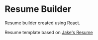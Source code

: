 # Resume Builder

Resume builder created using React.

Resume template based on [Jake's Resume](https://github.com/jakegut/resume)